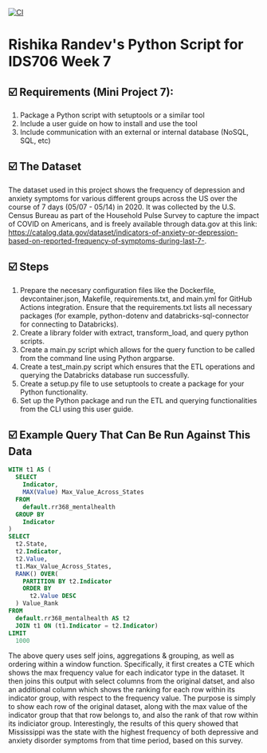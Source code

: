 [![CI](https://github.com/nogibjj/Rishika_Randev_Mini_7/actions/workflows/cicd.yml/badge.svg)](https://github.com/nogibjj/Rishika_Randev_Mini_7/actions/workflows/cicd.yml)
# Rishika Randev's Python Script for IDS706 Week 7

## ☑️ Requirements (Mini Project 7):
1. Package a Python script with setuptools or a similar tool
2. Include a user guide on how to install and use the tool
3. Include communication with an external or internal database (NoSQL, SQL, etc)

## ☑️ The Dataset
The dataset used in this project shows the frequency of depression and anxiety symptoms for various different groups across the US over the course of 7 days (05/07 - 05/14) in 2020. It was collected by the U.S. Census Bureau as part of the Household Pulse Survey to capture the impact of COVID on Americans, and is freely available through data.gov at this link: https://catalog.data.gov/dataset/indicators-of-anxiety-or-depression-based-on-reported-frequency-of-symptoms-during-last-7-.

## ☑️ Steps
1. Prepare the necesary configuration files like the Dockerfile, devcontainer.json, Makefile, requirements.txt, and main.yml for GitHub Actions integration. Ensure that the requirements.txt lists all necessary packages (for example, python-dotenv and databricks-sql-connector for connecting to Databricks).
2. Create a library folder with extract, transform_load, and query python scripts.
3. Create a main.py script which allows for the query function to be called from the command line using Python argparse. 
4. Create a test_main.py script which ensures that the ETL operations and querying the Databricks database run successfully.
5. Create a setup.py file to use setuptools to create a package for your Python functionality.
6. Set up the Python package and run the ETL and querying functionalities from the CLI using this user guide.

## ☑️ Example Query That Can Be Run Against This Data

```sql
WITH t1 AS (
  SELECT
    Indicator,
    MAX(Value) Max_Value_Across_States
  FROM
    default.rr368_mentalhealth
  GROUP BY
    Indicator
)
SELECT
  t2.State,
  t2.Indicator,
  t2.Value,
  t1.Max_Value_Across_States,
  RANK() OVER(
    PARTITION BY t2.Indicator
    ORDER BY
      t2.Value DESC
  ) Value_Rank
FROM
  default.rr368_mentalhealth AS t2
  JOIN t1 ON (t1.Indicator = t2.Indicator)
LIMIT
  1000
```
The above query uses self joins, aggregations & grouping, as well as ordering within a window function. Specifically, it first creates a CTE which shows the max frequency value for each indicator type in the dataset. It then joins this output with select columns from the original datset, and also an additional column which shows the ranking for each row within its indicator group, with respect to the frequency value. The purpose is simply to show each row of the original dataset, along with the max value of the indicator group that that row belongs to, and also the rank of that row within its indiciator group. Interestingly, the results of this query showed that Mississippi was the state with the highest frequency of both depressive and anxiety disorder symptoms from that time period, based on this survey.
